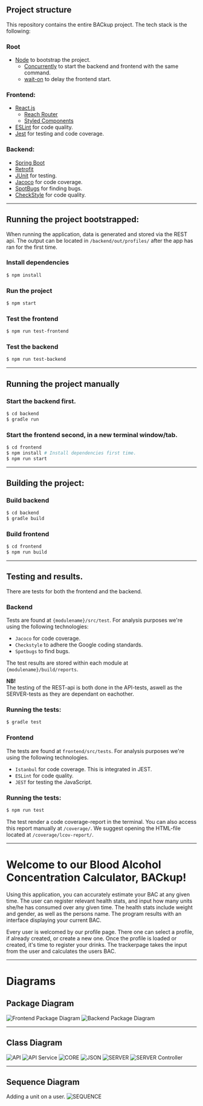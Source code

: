 ## Project structure

This repository contains the entire BACkup project. The tech stack is the following:

### Root

- [Node](https://nodejs.org/en/) to bootstrap the project.
  - [Concurrently](https://www.npmjs.com/package/concurrently) to start the backend and frontend with the same command.
  - [wait-on](https://www.npmjs.com/package/wait-on) to delay the frontend start.

### Frontend:

- [React.js](https://reactjs.org)
  - [Reach Router](https://reach.tech/router)
  - [Styled Components](https://www.styled-components.com)
- [ESLint](https://eslint.org/) for code quality.
- [Jest](https://jestjs.io/) for testing and code coverage.

### Backend:

- [Spring Boot](https://spring.io/projects/spring-boot)
- [Retrofit](https://square.github.io/retrofit/)
- [JUnit](https://junit.org/junit5/) for testing.
- [Jacoco](https://www.eclemma.org/jacoco/) for code coverage.
- [SpotBugs](https://spotbugs.github.io/) for finding bugs.
- [CheckStyle](https://checkstyle.sourceforge.io) for code quality.

---

## Running the project bootstrapped:

When running the application, data is generated and stored via the REST api. The output can be located in `/backend/out/profiles/` after the app has ran for the first time.

### Install dependencies

```zsh
$ npm install
```

### Run the project

```zsh
$ npm start
```

### Test the frontend

```zsh
$ npm run test-frontend
```

### Test the backend

```zsh
$ npm run test-backend
```

---

## Running the project manually

### Start the backend first.

```zsh
$ cd backend
$ gradle run
```

### Start the frontend second, in a new terminal window/tab.

```zsh
$ cd frontend
$ npm install # Install dependencies first time.
$ npm run start
```

---

## Building the project:

### Build backend

```zsh
$ cd backend
$ gradle build
```

### Build frontend

```zsh
$ cd frontend
$ npm run build
```

---

## Testing and results.

There are tests for both the frontend and the backend.

### Backend

Tests are found at `{modulename}/src/test`. For analysis purposes we're using the following technologies:

- `Jacoco` for code coverage.
- `Checkstyle` to adhere the Google coding standards.
- `Spotbugs` to find bugs.

The test results are stored within each module at `{modulename}/build/reports`.

**NB!**  
The testing of the REST-api is both done in the API-tests, aswell as the SERVER-tests as they are dependant on eachother.

### Running the tests:

```zsh
$ gradle test
```

### Frontend

The tests are found at `frontend/src/tests`. For analysis purposes we're using the following technologies.

- `Istanbul` for code coverage. This is integrated in JEST.
- `ESLint` for code quality.
- `JEST` for testing the JavaScript.

### Running the tests:

```zsh
$ npm run test
```

The test render a code coverage-report in the terminal. You can also access this report manually at `/coverage/`. We suggest opening the HTML-file located at `/coverage/lcov-report/`.

---

# Welcome to our Blood Alcohol Concentration Calculator, BACkup!

Using this application, you can accurately estimate your BAC at any given time. The user can register relevant health stats, and input how many units she/he has consumed over any given time. The health stats include weight and gender, as well as the persons name. The program results with an interface displaying your current BAC.

Every user is welcomed by our profile page. There one can select a profile, if already created, or create a new one. Once the profile is loaded or created, it's time to register your drinks. The trackerpage takes the input from the user and calculates the users BAC.

---

# Diagrams

## Package Diagram

![Frontend Package Diagram](./resources/img/new_packagedia_frontend.png)
![Backend Package Diagram](./resources/img/new_packagedia_backend.png)

---

## Class Diagram

![API](./resources/img/klassedia_core.png)
![API Service](./resources/img/klassedia_api_services.png)
![CORE](./resources/img/klassedia_api_services.png)
![JSON](./resources/img/klassedia_json.png)
![SERVER](./resources/img/klassedia_server.png)
![SERVER Controller](./resources/img/klassedia_server_controller.png)

---

## Sequence Diagram

Adding a unit on a user.
![SEQUENCE](./resources/img/Sekvensdiagram.png)
